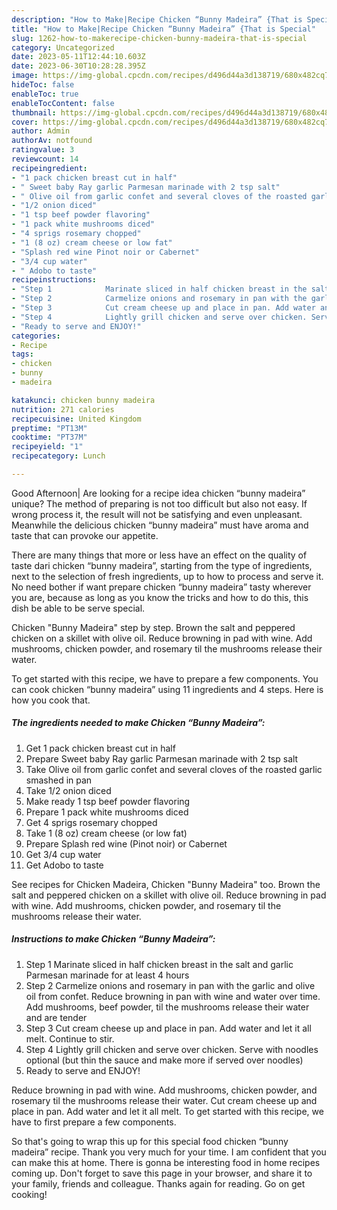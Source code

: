 ```yaml
---
description: "How to Make|Recipe Chicken “Bunny Madeira” {That is Special"
title: "How to Make|Recipe Chicken “Bunny Madeira” {That is Special"
slug: 1262-how-to-makerecipe-chicken-bunny-madeira-that-is-special
category: Uncategorized
date: 2023-05-11T12:44:10.603Z
date: 2023-06-30T10:28:28.395Z
image: https://img-global.cpcdn.com/recipes/d496d44a3d138719/680x482cq70/chicken-bunny-madeira-recipe-main-photo.jpg
hideToc: false
enableToc: true
enableTocContent: false
thumbnail: https://img-global.cpcdn.com/recipes/d496d44a3d138719/680x482cq70/chicken-bunny-madeira-recipe-main-photo.jpg
cover: https://img-global.cpcdn.com/recipes/d496d44a3d138719/680x482cq70/chicken-bunny-madeira-recipe-main-photo.jpg
author: Admin
authorAv: notfound
ratingvalue: 3
reviewcount: 14
recipeingredient:
- "1 pack chicken breast cut in half"
- " Sweet baby Ray garlic Parmesan marinade with 2 tsp salt"
- " Olive oil from garlic confet and several cloves of the roasted garlic smashed in pan"
- "1/2 onion diced"
- "1 tsp beef powder flavoring"
- "1 pack white mushrooms diced"
- "4 sprigs rosemary chopped"
- "1 (8 oz) cream cheese or low fat"
- "Splash red wine Pinot noir or Cabernet"
- "3/4 cup water"
- " Adobo to taste"
recipeinstructions:
- "Step 1            Marinate sliced in half chicken breast in the salt and garlic Parmesan marinade for at least 4 hours"
- "Step 2            Carmelize onions and rosemary in pan with the garlic and olive oil from confet. Reduce browning in pan with wine and water over time. Add mushrooms, beef powder, til the mushrooms release their water and are tender"
- "Step 3            Cut cream cheese up and place in pan. Add water and let it all melt. Continue to stir."
- "Step 4            Lightly grill chicken and serve over chicken. Serve with noodles optional (but thin the sauce and make more if served over noodles)"
- "Ready to serve and ENJOY!"
categories:
- Recipe
tags:
- chicken
- bunny
- madeira

katakunci: chicken bunny madeira 
nutrition: 271 calories
recipecuisine: United Kingdom
preptime: "PT13M"
cooktime: "PT37M"
recipeyield: "1"
recipecategory: Lunch

---
```



Good Afternoon| Are looking for a recipe idea chicken “bunny madeira” unique? The method of preparing is not too difficult but also not easy. If wrong process it, the result will not be satisfying and even unpleasant. Meanwhile the delicious chicken “bunny madeira” must have aroma and taste that can provoke our appetite.






There are many things that more or less have an effect on the quality of taste dari chicken “bunny madeira”, starting from the type of ingredients, next to the selection of fresh ingredients, up to how to process and serve it. No need bother if want prepare chicken “bunny madeira” tasty wherever you are, because as long as you know the tricks and how to do this, this dish be able to be serve special.


Chicken &#34;Bunny Madeira&#34; step by step. Brown the salt and peppered chicken on a skillet with olive oil. Reduce browning in pad with wine. Add mushrooms, chicken powder, and rosemary til the mushrooms release their water.


To get started with this recipe, we have to prepare a few components. You can cook chicken “bunny madeira” using 11 ingredients and 4 steps. Here is how you cook that.

<!--inarticleads1-->

##### The ingredients needed to make Chicken “Bunny Madeira”:

1. Get 1 pack chicken breast cut in half
1. Prepare  Sweet baby Ray garlic Parmesan marinade with 2 tsp salt
1. Take  Olive oil from garlic confet and several cloves of the roasted garlic smashed in pan
1. Take 1/2 onion diced
1. Make ready 1 tsp beef powder flavoring
1. Prepare 1 pack white mushrooms diced
1. Get 4 sprigs rosemary chopped
1. Take 1 (8 oz) cream cheese (or low fat)
1. Prepare Splash red wine (Pinot noir) or Cabernet
1. Get 3/4 cup water
1. Get  Adobo to taste


See recipes for Chicken Madeira, Chicken &#34;Bunny Madeira&#34; too. Brown the salt and peppered chicken on a skillet with olive oil. Reduce browning in pad with wine. Add mushrooms, chicken powder, and rosemary til the mushrooms release their water. 

<!--inarticleads2-->

##### Instructions to make Chicken “Bunny Madeira”:

1. Step 1            Marinate sliced in half chicken breast in the salt and garlic Parmesan marinade for at least 4 hours
1. Step 2            Carmelize onions and rosemary in pan with the garlic and olive oil from confet. Reduce browning in pan with wine and water over time. Add mushrooms, beef powder, til the mushrooms release their water and are tender
1. Step 3            Cut cream cheese up and place in pan. Add water and let it all melt. Continue to stir.
1. Step 4            Lightly grill chicken and serve over chicken. Serve with noodles optional (but thin the sauce and make more if served over noodles)
1. Ready to serve and ENJOY!

Reduce browning in pad with wine. Add mushrooms, chicken powder, and rosemary til the mushrooms release their water. Cut cream cheese up and place in pan. Add water and let it all melt. To get started with this recipe, we have to first prepare a few components. 

So that's going to wrap this up for this special food chicken “bunny madeira” recipe. Thank you very much for your time. I am confident that you can make this at home. There is gonna be interesting food in home recipes coming up. Don't forget to save this page in your browser, and share it to your family, friends and colleague. Thanks again for reading. Go on get cooking!
